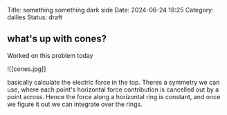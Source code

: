 Title: something something dark side
Date: 2024-06-24 18:25
Category: dailies
Status: draft

## what's up with cones?
Worked on this problem today

![[cones.jpg]]

basically calculate the electric force in the top. Theres a symmetry we can use, where each point's horizontal force contribution is cancelled out by a point across. Hence the force along a horizontal ring is constant, and once we figure it out we can integrate over the rings.